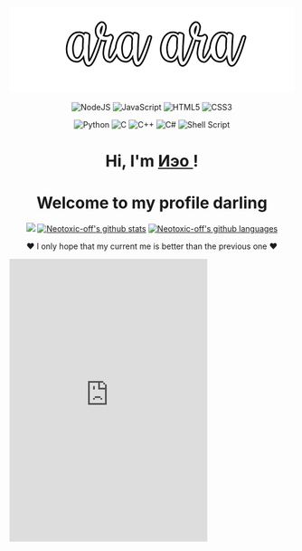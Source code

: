 <p align="center">
    <a><img src="https://raw.githubusercontent.com/Neotoxic-off/Neotoxic-off/master/img/ara_ara_1.png" alt="Ara Ara"></a>
</p>

<p align = "center">
    <a>
        <img alt="NodeJS" src="https://img.shields.io/badge/node.js%20-%2343853D.svg?&style=for-the-badge&logo=node.js&logoColor=white"/>
    </a>
    <a>
        <img alt="JavaScript" src="https://img.shields.io/badge/javascript%20-%23323330.svg?&style=for-the-badge&logo=javascript&logoColor=%23F7DF1E"/>
    </a>
    <a>
        <img alt="HTML5" src="https://img.shields.io/badge/html5%20-%23E34F26.svg?&style=for-the-badge&logo=html5&logoColor=white"/>
    </a>
    <a>
        <img alt="CSS3" src="https://img.shields.io/badge/css3%20-%231572B6.svg?&style=for-the-badge&logo=css3&logoColor=white"/>
    </a>
</p>

<p align = "center">
    <a>
        <img alt="Python" src="https://img.shields.io/badge/python%20-%2314354C.svg?&style=for-the-badge&logo=python&logoColor=white"/>
    </a>
    <a>
        <img alt="C" src="https://img.shields.io/badge/c%20-%2300599C.svg?&style=for-the-badge&logo=c&ogoColor=white"/>
    </a>
    <a>
        <img alt="C++" src="https://img.shields.io/badge/c++%20-%2300599C.svg?&style=for-the-badge&logo=c%2B%2B&ogoColor=white"/>
    </a>
    <a>
        <img alt="C#" src="https://img.shields.io/badge/c%23%20-%23239120.svg?&style=for-the-badge&logo=c-sharp&logoColor=white"/>
    </a>
    <a>
        <img alt="Shell Script" src="https://img.shields.io/badge/shell_script%20-%23121011.svg?&style=for-the-badge&logo=gnu-bash&logoColor=white"/>
    </a>
</p>

<h1 align="center">
    Hi, I'm
    <a href="https://github.com/Neotoxic-off">
        Иэο
    </a>!
</h1>
<h1 align="center">
    Welcome to my profile darling
</h1>

<p align="center">
    <a href="https://github.com/Neotoxic-off"><img src="http://github-readme-streak-stats.herokuapp.com/?user=Neotoxic-off&theme=dracula&hide_border=true"></a>
    <a href="https://github.com/Neotoxic-off"><img src="https://github-readme-stats.vercel.app/api?username=Neotoxic-off&show_icons=true&theme=dracula&hide_border=true" alt="Neotoxic-off's github stats"></a>
    <a href="https://github.com/Neotoxic-off"><img src="https://github-readme-stats-three-dun.vercel.app/api/top-langs/?username=Neotoxic-off&theme=dracula&hide_border=true&layout=compact" alt="Neotoxic-off's github languages"></a>
  
</p>


<p align = "center">
    ❤ I only hope that my current me is better than the previous one ❤
    
</p>

<iframe src="https://discord.com/widget?id=871733699224416337&theme=dark" width="350" height="500" allowtransparency="true" frameborder="0" sandbox="allow-popups allow-popups-to-escape-sandbox allow-same-origin allow-scripts"></iframe>
